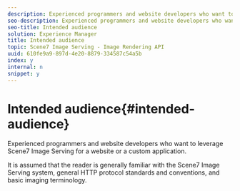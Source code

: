 ```yaml
---
description: Experienced programmers and website developers who want to leverage Scene7 Image Serving for a website or a custom application.
seo-description: Experienced programmers and website developers who want to leverage Scene7 Image Serving for a website or a custom application.
seo-title: Intended audience
solution: Experience Manager
title: Intended audience
topic: Scene7 Image Serving - Image Rendering API
uuid: 610fe9a9-897d-4e20-8879-334587c54a5b
index: y
internal: n
snippet: y
---
```


# Intended audience{#intended-audience}

Experienced programmers and website developers who want to leverage Scene7 Image Serving for a website or a custom application.

It is assumed that the reader is generally familiar with the Scene7 Image Serving system, general HTTP protocol standards and conventions, and basic imaging terminology. 
